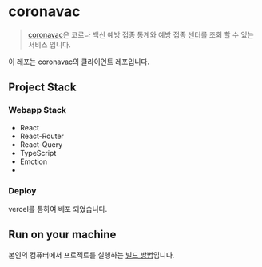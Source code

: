 # coronavac

> [coronavac](https://www.joonkyung.shop)은 코로나 백신 예방 접종 통계와 예방 접종 센터를 조회 할 수 있는 서비스 입니다.

이 레포는 coronavac의 클라이언트 레포입니다.

## Project Stack

### Webapp Stack

- React
- React-Router
- React-Query
- TypeScript
- Emotion
-

### Deploy

vercel를 통하여 배포 되었습니다.

## Run on your machine

본인의 컴퓨터에서 프로젝트를 실행하는 [빌드 방법](GUIDELINES.md)입니다.
